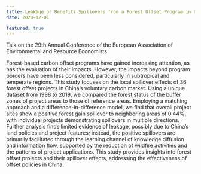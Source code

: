 ```yaml
---
title: Leakage or Benefit? Spillovers from a Forest Offset Program in China
date: 2020-12-01

featured: true
---
```


Talk on the 29th Annual Conference of the European Association of Environmental and Resource Economists

<!--more-->

Forest-based carbon offset programs have gained increasing attention, as has the evaluation of their impacts. However, the impacts beyond program borders have been less considered, particularly in subtropical and temperate regions. This study focuses on the local spillover effects of 36 forest offset projects in China’s voluntary carbon market. Using a unique dataset from 1998 to 2019, we compared the forest status of the buffer zones of project areas to those of reference areas. Employing a matching approach and a difference-in-difference model, we find that overall project sites show a positive forest gain spillover to neighboring areas of 0.44%, with individual projects demonstrating spillovers in multiple directions. Further analysis finds limited evidence of leakage, possibly due to China’s land policies and project features; instead, the positive spillovers are primarily facilitated through the learning channel of knowledge diffusion and information flow, supported by the reduction of wildfire activities and the patterns of project applications. This study provides insights into forest offset projects and their spillover effects, addressing the effectiveness of offset policies in China.
